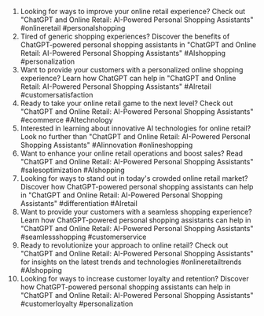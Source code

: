 1. Looking for ways to improve your online retail experience? Check out "ChatGPT and Online Retail: AI-Powered Personal Shopping Assistants" #onlineretail #personalshopping
2. Tired of generic shopping experiences? Discover the benefits of ChatGPT-powered personal shopping assistants in "ChatGPT and Online Retail: AI-Powered Personal Shopping Assistants" #AIshopping #personalization
3. Want to provide your customers with a personalized online shopping experience? Learn how ChatGPT can help in "ChatGPT and Online Retail: AI-Powered Personal Shopping Assistants" #AIretail #customersatisfaction
4. Ready to take your online retail game to the next level? Check out "ChatGPT and Online Retail: AI-Powered Personal Shopping Assistants" #ecommerce #AItechnology
5. Interested in learning about innovative AI technologies for online retail? Look no further than "ChatGPT and Online Retail: AI-Powered Personal Shopping Assistants" #AIinnovation #onlineshopping
6. Want to enhance your online retail operations and boost sales? Read "ChatGPT and Online Retail: AI-Powered Personal Shopping Assistants" #salesoptimization #AIshopping
7. Looking for ways to stand out in today's crowded online retail market? Discover how ChatGPT-powered personal shopping assistants can help in "ChatGPT and Online Retail: AI-Powered Personal Shopping Assistants" #differentiation #AIretail
8. Want to provide your customers with a seamless shopping experience? Learn how ChatGPT-powered personal shopping assistants can help in "ChatGPT and Online Retail: AI-Powered Personal Shopping Assistants" #seamlessshopping #customerservice
9. Ready to revolutionize your approach to online retail? Check out "ChatGPT and Online Retail: AI-Powered Personal Shopping Assistants" for insights on the latest trends and technologies #onlineretailtrends #AIshopping
10. Looking for ways to increase customer loyalty and retention? Discover how ChatGPT-powered personal shopping assistants can help in "ChatGPT and Online Retail: AI-Powered Personal Shopping Assistants" #customerloyalty #personalization
